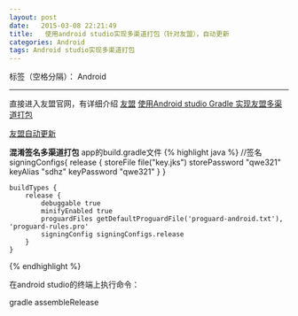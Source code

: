 ```yaml
---
layout: post
date:   2015-03-08 22:21:49
title:   使用android studio实现多渠道打包（针对友盟），自动更新
categories: Android
tags: Android studio实现多渠道打包
---
```



标签（空格分隔）： Android

---

直接进入友盟官网，有详细介绍    [友盟][1]
[使用Android studio Gradle 实现友盟多渠道打包][2]

[友盟自动更新][3]

**混淆签名多渠道打包**
app的build.gradle文件
{% highlight java %}
//签名
    signingConfigs{
        release {
            storeFile file("key.jks")
            storePassword "qwe321"
            keyAlias "sdhz"
            keyPassword "qwe321"
        }
    }

    buildTypes {
        release {
            debuggable true
            minifyEnabled true
            proguardFiles getDefaultProguardFile('proguard-android.txt'), 'proguard-rules.pro'
            signingConfig signingConfigs.release
        }
    }
{% endhighlight %}

在android studio的终端上执行命令：

gradle assembleRelease


  [1]: http://dev.umeng.com/analytics/android-doc/integration
  [2]: http://bbs.umeng.com/thread-9119-1-1.html
  [3]: http://dev.umeng.com/auto-update/android-doc/introduction